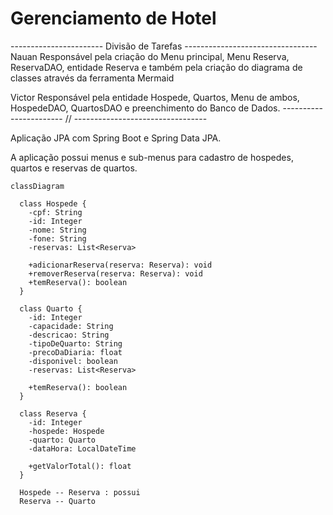 # Gerenciamento de Hotel

----------------------- Divisão de Tarefas ---------------------------------
Nauan
Responsável pela criação do Menu principal, Menu Reserva, ReservaDAO, entidade Reserva e também pela criação do diagrama de classes através da ferramenta Mermaid

Victor
Responsável pela entidade Hospede, Quartos, Menu de ambos, HospedeDAO, QuartosDAO e preenchimento do Banco de Dados.
----------------------- // ---------------------------------

Aplicação JPA com Spring Boot e Spring Data JPA.

A aplicação possui menus e sub-menus para cadastro de hospedes, quartos e reservas de quartos.

```mermaid
classDiagram

  class Hospede {
    -cpf: String
    -id: Integer
    -nome: String
    -fone: String
    -reservas: List<Reserva>

    +adicionarReserva(reserva: Reserva): void
    +removerReserva(reserva: Reserva): void
    +temReserva(): boolean
  }

  class Quarto {
    -id: Integer
    -capacidade: String
    -descricao: String
    -tipoDeQuarto: String
    -precoDaDiaria: float
    -disponivel: boolean
    -reservas: List<Reserva>

    +temReserva(): boolean
  }

  class Reserva {
    -id: Integer
    -hospede: Hospede
    -quarto: Quarto
    -dataHora: LocalDateTime

    +getValorTotal(): float
  }

  Hospede -- Reserva : possui
  Reserva -- Quarto
```

